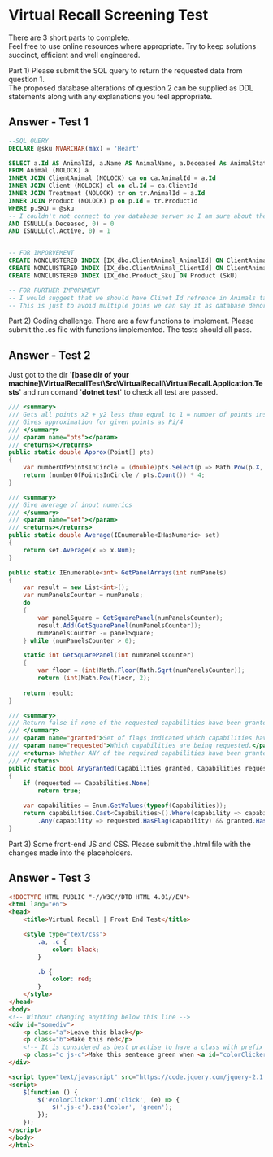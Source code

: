 # Virtual Recall Screening Test

There are 3 short parts to complete.  
Feel free to use online resources where appropriate. Try to keep solutions succinct, efficient and well engineered.

Part 1) Please submit the SQL query to return the requested data from question 1.  
The proposed database alterations of question 2 can be supplied as DDL statements along with any explanations you feel appropriate.

## Answer - Test 1

```SQL
--SQL QUERY
DECLARE @sku NVARCHAR(max) = 'Heart'

SELECT a.Id AS AnimalId, a.Name AS AnimalName, a.Deceased As AnimalStatus, cl.Id AS ClinetId, CONCAT(cl.Forename, ' ', cl.Surname) AS ClinetName, cl.Active AS ClinetStatus
FROM Animal (NOLOCK) a
INNER JOIN ClientAnimal (NOLOCK) ca on ca.AnimalId = a.Id
INNER JOIN Client (NOLOCK) cl on cl.Id = ca.ClientId
INNER JOIN Treatment (NOLOCK) tr on tr.AnimalId = a.Id
INNER JOIN Product (NOLOCK) p on p.Id = tr.ProductId
WHERE p.SKU = @sku
-- I couldn't not connect to you database server so I am sure about the schema structure. So, I just added to make sure that if there is null data and consider it as well.
AND ISNULL(a.Deceased, 0) = 0
AND ISNULL(cl.Active, 0) = 1


-- FOR IMPORVEMENT
CREATE NONCLUSTERED INDEX [IX_dbo.ClientAnimal_AnimalId] ON ClientAnimal (AnimalId)
CREATE NONCLUSTERED INDEX [IX_dbo.ClientAnimal_ClientId] ON ClientAnimal (ClientId)
CREATE NONCLUSTERED INDEX [IX_dbo.Product_Sku] ON Product (SkU)

-- FOR FURTHER IMPORVMENT
-- I would suggest that we should have Clinet Id refrence in Animals table only if an animal is not owned by more than clients
-- This is just to avoid multiple joins we can say it as database denormalization
```

Part 2) Coding challenge. There are a few functions to implement. Please submit the .cs file with functions implemented. The tests should all pass.

## Answer - Test 2

Just got to the dir '__[base dir of your machine]\VirtualRecallTest\Src\VirtualRecall\VirtualRecall.Application.Tests__' and run comand '__dotnet test__' to check all test are passed.

```C#
/// <summary>
/// Gets all points x2 + y2 less than equal to 1 = number of points inside circle
/// Gives approximation for given points as Pi/4
/// </summary>
/// <param name="pts"></param>
/// <returns></returns>
public static double Approx(Point[] pts)
{
    var numberOfPointsInCircle = (double)pts.Select(p => Math.Pow(p.X, 2) + Math.Pow(p.Y2)).Count(xyScore => xyScore <= 1);
    return (numberOfPointsInCircle / pts.Count()) * 4;
}

/// <summary>
/// Give average of input numerics
/// </summary>
/// <param name="set"></param>
/// <returns></returns>
public static double Average(IEnumerable<IHasNumeric> set)
{
    return set.Average(x => x.Num);
}

public static IEnumerable<int> GetPanelArrays(int numPanels)
{
    var result = new List<int>();
    var numPanelsCounter = numPanels;
    do
    {
        var panelSquare = GetSquarePanel(numPanelsCounter);
        result.Add(GetSquarePanel(numPanelsCounter));
        numPanelsCounter -= panelSquare;
    } while (numPanelsCounter > 0);

    static int GetSquarePanel(int numPanelsCounter)
    {
        var floor = (int)Math.Floor(Math.Sqrt(numPanelsCounter));
        return (int)Math.Pow(floor, 2);
    
    return result;
}

/// <summary>
/// Return false if none of the requested capabilities have been granted, otherwise true.
/// </summary>
/// <param name="granted">Set of flags indicated which capabilities have been granted.param>
/// <param name="requested">Which capabilities are being requested.</param>
/// <returns> Whether ANY of the required capabilities have been granted. Also return truif none is requested.
/// </returns>
public static bool AnyGranted(Capabilities granted, Capabilities requested)
{
    if (requested == Capabilities.None)
        return true;

    var capabilities = Enum.GetValues(typeof(Capabilities));
    return capabilities.Cast<Capabilities>().Where(capability => capability !Capabilities.None)
        .Any(capability => requested.HasFlag(capability) && granted.HasFlag(capability));
}
```

Part 3) Some front-end JS and CSS. Please submit the .html file with the changes made into the placeholders.

## Answer - Test 3

```HTML
<!DOCTYPE HTML PUBLIC "-//W3C//DTD HTML 4.01//EN">
<html lang="en">
<head>
    <title>Virtual Recall | Front End Test</title>

    <style type="text/css">
        .a, .c {
            color: black;
        }

        .b {
            color: red;
        }
    </style>
</head>
<body>
<!-- Without changing anything below this line -->
<div id="somediv">
    <p class="a">Leave this black</p>
    <p class="b">Make this red</p>
    <!-- It is considered as best practise to have a class with prefix js- to use in javascript when working in team oriented environment where UI?UX and Front Developer works in teams -->
    <p class="c js-c">Make this sentence green when <a id="colorClicker" href="javascript:void(0);">this</a> link is clicked</p>
</div>

<script type="text/javascript" src="https://code.jquery.com/jquery-2.1.4.min.js"></script>
<script>
    $(function () {
        $('#colorClicker').on('click', (e) => {
            $('.js-c').css('color', 'green');
        });
    });
</script>
</body>
</html>
```
